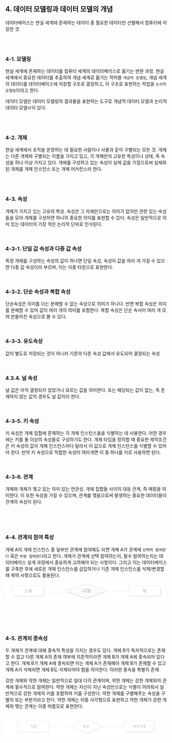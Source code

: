 ## 4. 데이터 모델링과 데이터 모델의 개념

데이터베이스는 현실 세계에 존재하는 데이터 중 필요한 데이터만 선별해서 컴퓨터에 저장한 것.

<br/><br/>

### 4-1. 모델링

현실 세계에 존재하는 데이터를 컴퓨터 세계의 데이터베이스로 옮기는 변환 과정. 현실 세계에서 중요한 데이터를 추출하여 개념 세계로 옮기는 작어블 `개념적 모델링`, 개념 세계의 데이터를 데이터베이스에 저장할 구조로
결정하고, 이 구조로 표현하는 작업을 `논리적 모델링`이라고 한다.

데이터 모델은 데이터 모델링의 결과물을 표현하는 도구로 개념적 데이터 모델과 논리적 데이터 모델ㄹ이 있다.

<br/><br/>

### 4-2. 개체

현실 세계에서 조직을 운영하는 데 필요한 사람이나 사물과 같이 구별되는 모든 것. 개체는 다른 개체와 구별되는 이름을 가지고 있고, 각 개체만의 고유한 특성이나 상태, 즉 속성을 하나 이상 가지고 있다. 개체를
구성하고 있는 속성이 실제 값을 가짐으로써 실체화된 개체를 개체 인스턴스 또는 개체 어커런스라 한다.

<br/><br/>

### 4-3. 속성

개체가 가지고 있는 고유의 특성. 속성은 그 자체만으로는 의미가 없지만 관련 있는 속성들을 모아 개체를 구성하면 하나의 중요한 의미를 표현할 수 있다. 속성은 일반적으로 의미 있는 데이터의 가장 작은 논리적 단위로
인식된다.

<br/>

### 4-3-1. 단일 값 속성과 다중 값 속성

특정 개체를 구성하는 속성의 값이 하나면 단일 속성, 속성이 값을 여러 개 가질 수 있으면 다중 값 속성이라 부르며, 이는 이중 타원으로 표현한다.

<br/>

### 4-3-2. 단순 속성과 복합 속성

단순속성은 의미를 더는 분해할 수 없는 속성으로 의미가 하나다. 반면 복합 속성은 의미를 분해할 수 있어 값이 여러 개의 의미를 포함한다. 복합 속성은 단순 속서이 여러 개 모여 만들어진 속성으로 볼 수 있다.

<br/>

### 4-3-3. 유도속성

값이 별도로 저장되는 것이 아니라 기존의 다른 속성 값에서 유도되어 결정되는 속성

<br/>

### 4.3.4. 널 속성

널 값은 아직 결정되지 않았거나 모르는 값을 의미한다. 또는 해당되는 값이 없는, 즉 존재하지 않는 값의 경우도 널 값이라 한다.

<br/>

### 4-3-5. 키 속성

키 속성은 개체 집합에 존재하는 각 개체 인스턴스들을 식별하는 데 사용한다. 어떤 경우에는 키를 둘 이상의 속성들로 구성하기도 한다. 개체 타입을 정의할 때 중요한 제약조건은 키 속성의 값이 개체 인스턴스마다 달라서
이 값으로 개체 인스턴스를 식별할 수 있어야 한다. 만약 키 속성으로 적합한 속성이 여러개면 이 중 하나를 키로 사용하면 된다.

<br/>

### 4-3-6. 관계

개체와 개체가 맺고 있는 의미 있는 연관성. 개체 집합들 사이의 대응 관계, 즉 매핑을 의미한다. 이 또한 속성을 가질 수 있으며, 관계를 맺음으로써 발생하는 중요한 데이터들이 관계의 속성이 된다.

<br/><br/><br/>

### 4-4. 관계의 참여 특성

개체 A의 개체 인스턴스 중 일부만 관계에 참여해도 되면 개체 A가 관계에 `선택적 참여한다` 혹은 `부분 참여한다`라고 한다. 개체가 관계에 선택 참여하는지, 필수 참여하는지는 데이터베이스 설계 과정에서 중요하게
고려해야 되는 사항이다. 그리고 이는 데이터베이스를 구축한 후에 새로운 개체 인스턴스를 삽입하거나 기존 개체 인스턴스를 삭제/변경할 때 제약 사항으로도 활용된다.



![ex_screenshot](./contents/images/download.png)

<br/><br/><br/><br/>

### 4-5. 관계의 종속성

두 개체가 관계에 대해 종속적 특성을 가지는 경우도 있다. 개체 B가 독자적으로는 존재할 수 없고 다른 개체 A의 존재 여부에 의존적이라면 개체 B가 개체 A에 종속되어 있다고 한다. 개체 B가 개체 A에 종쇡되면
이는 개체 A가 존재해야 개체 B가 존재할 수 있고 개체 A가 삭제되면 개체 B도 삭제되어야 함을 의미한다. 이러한 종속을 특별히 존재

강한 개체와 약한 개체는 일반적으로 일대 다의 관계이며, 약한 개체는 강한 개체와의 관계에 필수적으로 참여한다. 약한 개체는 자신이 지닌 속성만으로는 식별이 어려워서 일반적으로 강한 개체의 키를 포함하여 키를
구성한다. 약한 개체를 구별해주는 속성을 구별자 또는 부분키라고 한다. 약한 개체는 이중 사각형으로 표현하고 약한 개체가 강한 개체와 맺는 관계는 이중 마름모로 표현한다. 

![ex_screenshot](./contents/images/datamodeling.png)
